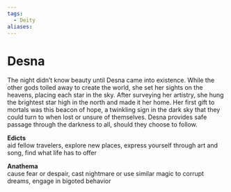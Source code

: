 ```yaml
---
tags:
  - Deity
aliases:
---
```

# Desna
The night didn’t know beauty until Desna came into existence. While the other gods toiled away to create the world, she set her sights on the heavens, placing each star in the sky. After surveying her artistry, she hung the brightest star high in the north and made it her home. Her first gift to mortals was this beacon of hope, a twinkling sign in the dark sky that they could turn to when lost or unsure of themselves. Desna provides safe passage through the darkness to all, should they choose to follow.

**Edicts**  
aid fellow travelers, explore new places, express yourself through art and song, find what life has to offer

**Anathema**  
cause fear or despair, cast nightmare or use similar magic to corrupt dreams, engage in bigoted behavior
